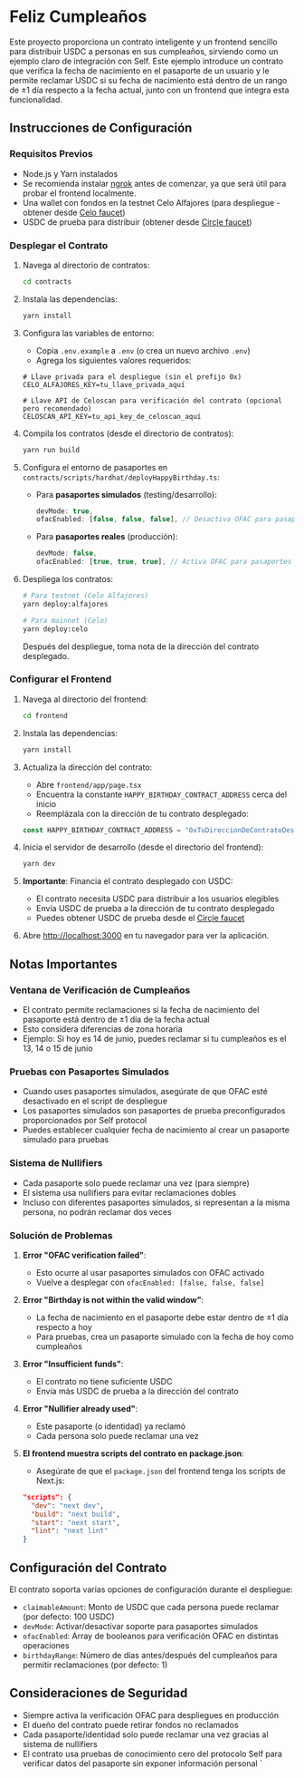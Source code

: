 

# Feliz Cumpleaños

Este proyecto proporciona un contrato inteligente y un frontend sencillo para distribuir USDC a personas en sus cumpleaños, sirviendo como un ejemplo claro de integración con Self.
Este ejemplo introduce un contrato que verifica la fecha de nacimiento en el pasaporte de un usuario y le permite reclamar USDC si su fecha de nacimiento está dentro de un rango de ±1 día respecto a la fecha actual, junto con un frontend que integra esta funcionalidad.

## Instrucciones de Configuración

### Requisitos Previos

- Node.js y Yarn instalados
- Se recomienda instalar [ngrok](https://ngrok.com/) antes de comenzar, ya que será útil para probar el frontend localmente.
- Una wallet con fondos en la testnet Celo Alfajores (para despliegue - obtener desde [Celo faucet](https://faucet.celo.org))
- USDC de prueba para distribuir (obtener desde [Circle faucet](https://faucet.circle.com/))

### Desplegar el Contrato

1. Navega al directorio de contratos:
   ```bash
   cd contracts
   ```

2. Instala las dependencias:
   ```bash
   yarn install
   ```

3. Configura las variables de entorno:
   - Copia `.env.example` a `.env` (o crea un nuevo archivo `.env`)
   - Agrega los siguientes valores requeridos:
   ```env
   # Llave privada para el despliegue (sin el prefijo 0x)
   CELO_ALFAJORES_KEY=tu_llave_privada_aquí
   
   # Llave API de Celoscan para verificación del contrato (opcional pero recomendado)
   CELOSCAN_API_KEY=tu_api_key_de_celoscan_aquí
   ```

4. Compila los contratos (desde el directorio de contratos):
   ```bash
   yarn run build
   ```

5. Configura el entorno de pasaportes en `contracts/scripts/hardhat/deployHappyBirthday.ts`:
   - Para **pasaportes simulados** (testing/desarrollo):
     ```javascript
     devMode: true,
     ofacEnabled: [false, false, false], // Desactiva OFAC para pasaportes simulados
     ```
   - Para **pasaportes reales** (producción):
     ```javascript
     devMode: false,
     ofacEnabled: [true, true, true], // Activa OFAC para pasaportes reales
     ```

6. Despliega los contratos:
   ```bash
   # Para testnet (Celo Alfajores)
   yarn deploy:alfajores
   
   # Para mainnet (Celo)
   yarn deploy:celo
   ```
   
   Después del despliegue, toma nota de la dirección del contrato desplegado.

### Configurar el Frontend

1. Navega al directorio del frontend:
   ```bash
   cd frontend
   ```

2. Instala las dependencias:
   ```bash
   yarn install
   ```

3. Actualiza la dirección del contrato:
   - Abre `frontend/app/page.tsx`
   - Encuentra la constante `HAPPY_BIRTHDAY_CONTRACT_ADDRESS` cerca del inicio
   - Reemplázala con la dirección de tu contrato desplegado:
   ```javascript
   const HAPPY_BIRTHDAY_CONTRACT_ADDRESS = "0xTuDireccionDeContratoDesplegado";
   ```

4. Inicia el servidor de desarrollo (desde el directorio del frontend):
   ```bash
   yarn dev
   ```

5. **Importante**: Financia el contrato desplegado con USDC:
   - El contrato necesita USDC para distribuir a los usuarios elegibles
   - Envía USDC de prueba a la dirección de tu contrato desplegado
   - Puedes obtener USDC de prueba desde el [Circle faucet](https://faucet.circle.com/)

6. Abre [http://localhost:3000](http://localhost:3000) en tu navegador para ver la aplicación.

## Notas Importantes

### Ventana de Verificación de Cumpleaños
- El contrato permite reclamaciones si la fecha de nacimiento del pasaporte está dentro de ±1 día de la fecha actual
- Esto considera diferencias de zona horaria
- Ejemplo: Si hoy es 14 de junio, puedes reclamar si tu cumpleaños es el 13, 14 o 15 de junio

### Pruebas con Pasaportes Simulados
- Cuando uses pasaportes simulados, asegúrate de que OFAC esté desactivado en el script de despliegue
- Los pasaportes simulados son pasaportes de prueba preconfigurados proporcionados por Self protocol
- Puedes establecer cualquier fecha de nacimiento al crear un pasaporte simulado para pruebas

### Sistema de Nullifiers
- Cada pasaporte solo puede reclamar una vez (para siempre)
- El sistema usa nullifiers para evitar reclamaciones dobles
- Incluso con diferentes pasaportes simulados, si representan a la misma persona, no podrán reclamar dos veces

### Solución de Problemas

1. **Error "OFAC verification failed"**:
   - Esto ocurre al usar pasaportes simulados con OFAC activado
   - Vuelve a desplegar con `ofacEnabled: [false, false, false]`

2. **Error "Birthday is not within the valid window"**:
   - La fecha de nacimiento en el pasaporte debe estar dentro de ±1 día respecto a hoy
   - Para pruebas, crea un pasaporte simulado con la fecha de hoy como cumpleaños

3. **Error "Insufficient funds"**:
   - El contrato no tiene suficiente USDC
   - Envía más USDC de prueba a la dirección del contrato

4. **Error "Nullifier already used"**:
   - Este pasaporte (o identidad) ya reclamó
   - Cada persona solo puede reclamar una vez

5. **El frontend muestra scripts del contrato en package.json**:
   - Asegúrate de que el `package.json` del frontend tenga los scripts de Next.js:
   ```json
   "scripts": {
     "dev": "next dev",
     "build": "next build",
     "start": "next start",
     "lint": "next lint"
   }
   ```

## Configuración del Contrato

El contrato soporta varias opciones de configuración durante el despliegue:

- `claimableAmount`: Monto de USDC que cada persona puede reclamar (por defecto: 100 USDC)
- `devMode`: Activar/desactivar soporte para pasaportes simulados
- `ofacEnabled`: Array de booleanos para verificación OFAC en distintas operaciones
- `birthdayRange`: Número de días antes/después del cumpleaños para permitir reclamaciones (por defecto: 1)

## Consideraciones de Seguridad

- Siempre activa la verificación OFAC para despliegues en producción
- El dueño del contrato puede retirar fondos no reclamados
- Cada pasaporte/identidad solo puede reclamar una vez gracias al sistema de nullifiers
- El contrato usa pruebas de conocimiento cero del protocolo Self para verificar datos del pasaporte sin exponer información personal
`
